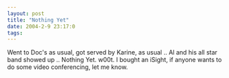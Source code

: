 ```yaml
---
layout: post
title: "Nothing Yet"
date: 2004-2-9 23:17:0
tags: 
---
```


Went to Doc's as usual, got served by Karine, as usual .. Al and his all star band showed up .. Nothing Yet. w00t. I bought an iSight, if anyone wants to do some video conferencing, let me know.

